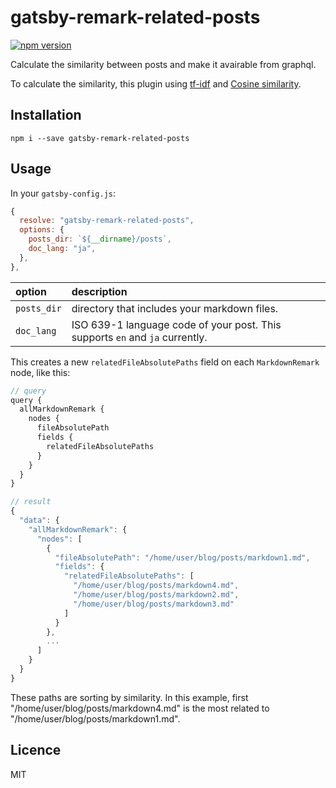 # gatsby-remark-related-posts

[![npm version](https://badge.fury.io/js/gatsby-remark-related-posts.svg)](https://badge.fury.io/js/gatsby-remark-related-posts)

Calculate the similarity between posts and make it avairable from graphql.

To calculate the similarity, this plugin using [tf-idf](https://en.wikipedia.org/wiki/Tf%E2%80%93idf) and [Cosine similarity](https://en.wikipedia.org/wiki/Cosine_similarity).

## Installation

`npm i --save gatsby-remark-related-posts`

## Usage

In your `gatsby-config.js`:

```javascript
{
  resolve: "gatsby-remark-related-posts",
  options: {
    posts_dir: `${__dirname}/posts`,
    doc_lang: "ja",
  },
},
```

| option      | description                                                                  |
| :---------- | :--------------------------------------------------------------------------- |
| `posts_dir` | directory that includes your markdown files.                                 |
| `doc_lang`  | ISO 639-1 language code of your post. This supports `en` and `ja` currently. |

This creates a new `relatedFileAbsolutePaths` field on each `MarkdownRemark` node, like this:

```javascript
// query
query {
  allMarkdownRemark {
    nodes {
      fileAbsolutePath
      fields {
        relatedFileAbsolutePaths
      }
    }
  }
}
```

```javascript
// result
{
  "data": {
    "allMarkdownRemark": {
      "nodes": [
        {
          "fileAbsolutePath": "/home/user/blog/posts/markdown1.md",
          "fields": {
            "relatedFileAbsolutePaths": [
              "/home/user/blog/posts/markdown4.md",
              "/home/user/blog/posts/markdown2.md",
              "/home/user/blog/posts/markdown3.md"
            ]
          }
        },
        ...
      ]
    }
  }
}
```

These paths are sorting by similarity. In this example, first "/home/user/blog/posts/markdown4.md" is the most related to "/home/user/blog/posts/markdown1.md".

## Licence

MIT
